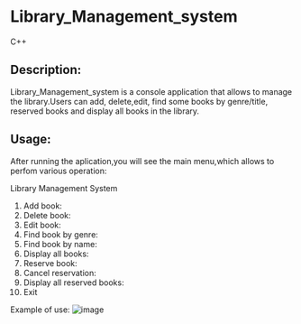 # Library_Management_system
C++
## Description:
Library_Management_system is a console application that allows to manage the library.Users can add, delete,edit, find some books by genre/title, reserved books and display all books in the library.

## Usage: 
After running the aplication,you will see the main menu,which allows to perfom various operation:

Library Management System
1. Add book:
2. Delete book:
3. Edit book:
4. Find book by genre:
5. Find book by name:
6. Display all books:
7. Reserve book:
8. Cancel reservation:
9. Display all reserved books:
10. Exit
    

Example of use:
![image](https://github.com/user-attachments/assets/4fe20ef6-ff00-4319-8cda-836ad86fe733)

